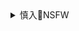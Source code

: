 <details><summary>慎入🔞NSFW</summary>

Not Safe For Work
![](https://upload.wikimedia.org/wikipedia/commons/thumb/d/d3/Biohazard_Symbol_Specification.png/210px-Biohazard_Symbol_Specification.png)

<details><summary><b>风险自理Use At Your Own Risk🈲</summary>

### どっくら
`EU-ng7RU8AERAF_ (2400×1800)`<br>
![](https://pbs.twimg.com/media/EU-ng7RU8AERAF_?format=jpg&name=orig)

![](https://pbs.twimg.com/media/ENGH4BWU8AA71eo?format=jpg&name=orig)

`ESL6GssUEAAOI9R (2748×4096)`<br>
![](https://pbs.twimg.com/media/ESL6GssUEAAOI9R?format=jpg&name=orig)

![](https://pbs.twimg.com/media/ESL6IFIUUAEbmM_?format=jpg&name=orig)

`ETHKVJJVAAgo9Yp (800×1131)`<br>
![](https://pbs.twimg.com/media/ETHKVJJVAAgo9Yp?format=jpg&name=orig)

`ENGH4BsUYAApiQ6 (2026×3407)`<br>
![](https://pbs.twimg.com/media/ENGH4BsUYAApiQ6?format=jpg&name=orig)

`ENGH4BvUcAE3eSH (2014×3354)`<br>
![](https://pbs.twimg.com/media/ENGH4BvUcAE3eSH?format=jpg&name=orig)

`ENGH4BsU8AEyy-X (4096×3922)`<br>
![](https://pbs.twimg.com/media/ENGH4BsU8AEyy-X?format=jpg&name=orig)

`ERIMGIbUwAE8xG4 (3585×2894)`<br>
![](https://pbs.twimg.com/media/ERIMGIbUwAE8xG4?format=jpg&name=orig)

![](https://pbs.twimg.com/media/EQpnUFZVAAAl40g?format=jpg&name=orig)
![](https://pbs.twimg.com/media/EQndDQTU8AA1r_Z?format=jpg&name=orig)
![](https://pbs.twimg.com/media/EQj13JEUcAE7raW?format=jpg&name=orig)
![](https://pbs.twimg.com/media/EQj13JFU0AcEYey?format=jpg&name=orig)
![](https://pbs.twimg.com/media/EPm2dWCU0AAknoi?format=jpg&name=orig)
![](https://pbs.twimg.com/media/EPm2dWCVAAENqf9?format=jpg&name=orig)
![](https://pbs.twimg.com/media/EPRzFc-VAAIJjF1?format=jpg&name=orig)
![](https://pbs.twimg.com/media/EMyWwVYVUAE0DLO?format=jpg&name=orig)
![](https://pbs.twimg.com/media/EMyWwVnUYAEIN_C?format=jpg&name=orig)
![](https://pbs.twimg.com/media/EMyWwVmU8AANHWJ?format=jpg&name=orig)
![](https://pbs.twimg.com/media/EMyWwVlU8AAdBz3?format=jpg&name=orig)

![](https://pbs.twimg.com/media/ELAlf7iUcAEd-aw?format=jpg&name=orig)
![](https://pbs.twimg.com/media/ELAlf7iUwAEe8gR?format=jpg&name=orig)

![](https://pbs.twimg.com/media/EJuVByiUUAIQHfj?format=jpg&name=orig)
![](https://pbs.twimg.com/media/EJpkQgZVUAAJ38m?format=jpg&name=orig)
![](https://pbs.twimg.com/media/EJj2hOLU8AArlqP?format=jpg&name=orig)
![](https://pbs.twimg.com/media/EIHMJgiUwAMSAgd?format=jpg&name=orig)
</details>
</details>
